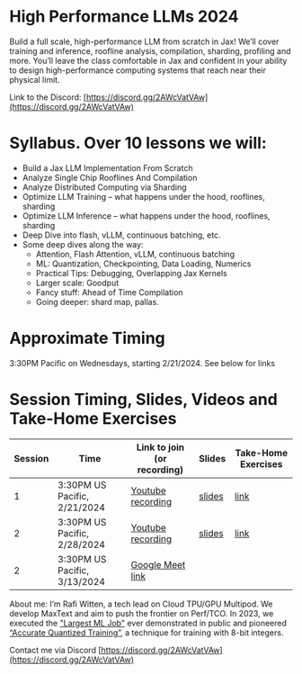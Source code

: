 # High Performance LLMs 2024
Build a full scale, high-performance LLM from scratch in Jax! We’ll cover training and inference, roofline analysis, compilation, sharding, profiling and more. You’ll leave the class comfortable in Jax and confident in your ability to design high-performance computing systems that reach near their physical limit.

Link to the Discord: [https://discord.gg/2AWcVatVAw](https://discord.gg/2AWcVatVAw)

# Syllabus. Over 10 lessons we will:
* Build a Jax LLM Implementation From Scratch
* Analyze Single Chip Rooflines And Compilation
* Analyze Distributed Computing via Sharding
* Optimize LLM Training – what happens under the hood, rooflines, sharding
* Optimize LLM Inference – what happens under the hood, rooflines, sharding
* Deep Dive into flash, vLLM, continuous batching, etc.
* Some deep dives along the way:
  - Attention, Flash Attention, vLLM, continuous batching
  - ML: Quantization, Checkpointing, Data Loading, Numerics
  - Practical Tips: Debugging, Overlapping Jax Kernels
  - Larger scale: Goodput
  - Fancy stuff: Ahead of Time Compilation
  - Going deeper: shard map, pallas.

# Approximate Timing
3:30PM Pacific on Wednesdays, starting 2/21/2024. See below for links

# Session Timing, Slides, Videos and Take-Home Exercises

| Session    |              Time                | Link to join (or recording)                                     | Slides                           | Take-Home Exercises                      |
| --------   | -------                          |  ----                                                           |         -----                    |        -----                             |
| 1          | 3:30PM US Pacific, 2/21/2024     | [Youtube recording](https://www.youtube.com/watch?v=W0Cix2KNyXc)| [slides](s01/Session1Slides.pdf) |  [link](s01/AfterSessionExercises.txt)   |
| 2          | 3:30PM US Pacific, 2/28/2024     | [Youtube recording](https://www.youtube.com/watch?v=RciT5fcuN1E)| [slides](s02/Session2Slides.pdf) |  [link](s02/AfterSessionExercises.txt)   |
| 2          | 3:30PM US Pacific, 3/13/2024     | [Google Meet link](https://meet.google.com/tdd-brrt-gtp)        |                                  |                                          |

About me:
I’m Rafi Witten, a tech lead on Cloud TPU/GPU Multipod. We develop MaxText and aim to push the frontier on Perf/TCO. In 2023, we executed the ["Largest ML Job"](https://cloud.google.com/blog/products/compute/the-worlds-largest-distributed-llm-training-job-on-tpu-v5e?e=13802955#:~:text=We%20demonstrated%20the%20benefits%20of,JAX%20ML%20framework%2C%20utilizing%20both) ever demonstrated in public and pioneered [“Accurate Quantized Training”](https://cloud.google.com/blog/products/compute/accurate-quantized-training-aqt-for-tpu-v5e?e=13802955), a technique for training with 8-bit integers.

Contact me via Discord [https://discord.gg/2AWcVatVAw](https://discord.gg/2AWcVatVAw)

